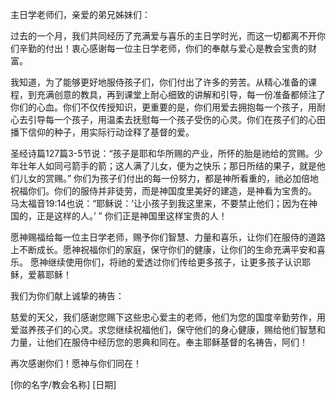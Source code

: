 主日学老师们，亲爱的弟兄姊妹们：

过去的一个月，我们共同经历了充满爱与喜乐的主日学时光，而这一切都离不开你们辛勤的付出！衷心感谢每一位主日学老师，你们的奉献与爱心是教会宝贵的财富。

我知道，为了能够更好地服侍孩子们，你们付出了许多的劳苦。从精心准备的课程，到充满创意的教具，再到课堂上耐心细致的讲解和引导，每一份准备都倾注了你们的心血。你们不仅传授知识，更重要的是，你们用爱去拥抱每一个孩子，用耐心去引导每一个孩子，用温柔去抚慰每一个孩子受伤的心灵。你们在孩子们的心田播下信仰的种子，用实际行动诠释了基督的爱。

圣经诗篇127篇3-5节说：“孩子是耶和华所赐的产业，所怀的胎是祂给的赏赐。少年壮年人如同弓箭手的箭；这人满了儿女，便为之快乐；那日所结的果子，就是他们儿女的赏赐。”  你们为孩子们付出的每一份努力，都是神所看重的，祂必加倍地祝福你们。你们的服侍并非徒劳，而是神国度里美好的建造，是神看为宝贵的。 马太福音19:14也说：“耶稣说：‘让小孩子到我这里来，不要禁止他们；因为在神国的，正是这样的人。’ ” 你们正是神国里这样宝贵的人！

愿神赐福给每一位主日学老师，赐予你们智慧、力量和喜乐，让你们在服侍的道路上不断成长。愿神祝福你们的家庭，保守你们的健康，让你们的生命充满平安和喜乐。  愿神继续使用你们，将祂的爱透过你们传给更多孩子，让更多孩子认识耶稣，爱慕耶稣！

我们为你们献上诚挚的祷告：

慈爱的天父，我们感谢您赐下这些忠心爱主的老师，他们为您的国度辛勤劳作，用爱滋养孩子们的心灵。求您继续祝福他们，保守他们的身心健康，赐给他们智慧和力量，让他们在服侍中经历您的恩典和同在。奉主耶稣基督的名祷告，阿们！


再次感谢你们！愿神与你们同在！


[你的名字/教会名称]
[日期]

